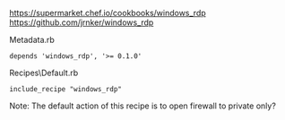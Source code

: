 https://supermarket.chef.io/cookbooks/windows_rdp
https://github.com/jrnker/windows_rdp

Metadata.rb
```
depends 'windows_rdp', '>= 0.1.0'
```

Recipes\Default.rb
```
include_recipe "windows_rdp"
```

Note: The default action of this recipe is to open firewall to private only?